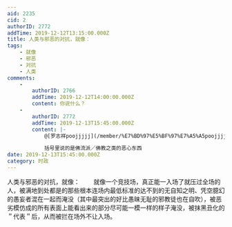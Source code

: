 ```yaml
---
aid: 2235
cid: 2
authorID: 2772
addTime: 2019-12-12T13:15:00.000Z
title: 人类与邪恶的对抗，就像：
tags:
    - 就像
    - 邪恶
    - 对抗
    - 人类
comments:
    -
        authorID: 2766
        addTime: 2019-12-12T14:00:00.000Z
        content: 你说什么？
    -
        authorID: 2772
        addTime: 2019-12-13T15:45:00.000Z
        content: |-
            @[罗志祥poojjjjj](/member/%E7%BD%97%E5%BF%97%E7%A5%A5poojjjjj) #1

            括号里说的是佛流派／佛教之类的恶心东西
date: 2019-12-13T15:45:00.000Z
category: 时政
---
```


人类与邪恶的对抗，就像： 　　就像一个竞技场，真正能一入场了就压过全场的人，被满地到处都是的那些根本连场内最低标准的达不到的无自知之明、凭空臆幻的愚妄者混在一起而淹没（其中最突出的好比愚昧无耻的邪教徒也在自吹），被恶劣模仿成的所有表面上能看出来的部分尽可能一模一样的样子淹没，被抹黑丑化的＂代表＂后，从而被拦在场外不让入场。
